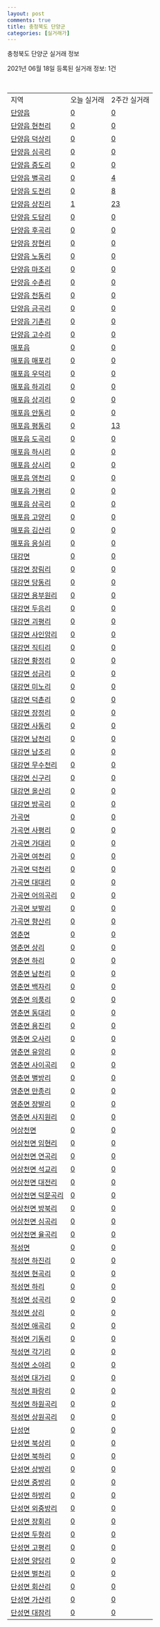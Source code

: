 ```yaml
---
layout: post
comments: true
title: 충청북도 단양군
categories: [실거래가]
---
```


충청북도 단양군 실거래 정보

2021년 06월 18일 등록된 실거래 정보: 1건

<script type="text/javascript">
  google.charts.load('current', {'packages':['corechart']});
  google.charts.setOnLoadCallback(drawChart);

  function drawChart() {
    var data = google.visualization.arrayToDataTable([['거래일', '매매', '전월세', '전매'], ['2021-04', 11, 3, 7], ['2021-05', 14, 0, 0], ['2021-06', 12, 1, 0]]);

    var options = {
      title: '최근 유형별 거래량 추이',
      legend: { position: 'bottom' }
    };

    var chart = new google.visualization.LineChart(document.getElementById('columnchart_material'));
    chart.draw(data, (options));
  }
</script>

<div id="columnchart_material" style="width: 450px; margin-left: -35px"></div>
<br>
<table class="sortable">
  <tr>
    <td>지역</td>
    <td>오늘 실거래</td>
    <td>2주간 실거래</td>
  </tr>

  
  <tr class="item">
    <td><a href="4380025000.html">단양읍</a></td>
    <td><a href="4380025000.html">0</a></td>
    <td><a href="4380025000.html">0</a></td>
  </tr>
    

  <tr class="item">
    <td><a href="4380025021.html">단양읍 현천리</a></td>
    <td><a href="4380025021.html">0</a></td>
    <td><a href="4380025021.html">0</a></td>
  </tr>
    

  <tr class="item">
    <td><a href="4380025022.html">단양읍 덕상리</a></td>
    <td><a href="4380025022.html">0</a></td>
    <td><a href="4380025022.html">0</a></td>
  </tr>
    

  <tr class="item">
    <td><a href="4380025023.html">단양읍 심곡리</a></td>
    <td><a href="4380025023.html">0</a></td>
    <td><a href="4380025023.html">0</a></td>
  </tr>
    

  <tr class="item">
    <td><a href="4380025024.html">단양읍 증도리</a></td>
    <td><a href="4380025024.html">0</a></td>
    <td><a href="4380025024.html">0</a></td>
  </tr>
    

  <tr class="item">
    <td><a href="4380025025.html">단양읍 별곡리</a></td>
    <td><a href="4380025025.html">0</a></td>
    <td><a href="4380025025.html">4</a></td>
  </tr>
    

  <tr class="item">
    <td><a href="4380025026.html">단양읍 도전리</a></td>
    <td><a href="4380025026.html">0</a></td>
    <td><a href="4380025026.html">8</a></td>
  </tr>
    

  <tr class="item">
    <td><a href="4380025027.html">단양읍 상진리</a></td>
    <td><a href="4380025027.html">1</a></td>
    <td><a href="4380025027.html">23</a></td>
  </tr>
    

  <tr class="item">
    <td><a href="4380025028.html">단양읍 도담리</a></td>
    <td><a href="4380025028.html">0</a></td>
    <td><a href="4380025028.html">0</a></td>
  </tr>
    

  <tr class="item">
    <td><a href="4380025029.html">단양읍 후곡리</a></td>
    <td><a href="4380025029.html">0</a></td>
    <td><a href="4380025029.html">0</a></td>
  </tr>
    

  <tr class="item">
    <td><a href="4380025030.html">단양읍 장현리</a></td>
    <td><a href="4380025030.html">0</a></td>
    <td><a href="4380025030.html">0</a></td>
  </tr>
    

  <tr class="item">
    <td><a href="4380025031.html">단양읍 노동리</a></td>
    <td><a href="4380025031.html">0</a></td>
    <td><a href="4380025031.html">0</a></td>
  </tr>
    

  <tr class="item">
    <td><a href="4380025032.html">단양읍 마조리</a></td>
    <td><a href="4380025032.html">0</a></td>
    <td><a href="4380025032.html">0</a></td>
  </tr>
    

  <tr class="item">
    <td><a href="4380025033.html">단양읍 수촌리</a></td>
    <td><a href="4380025033.html">0</a></td>
    <td><a href="4380025033.html">0</a></td>
  </tr>
    

  <tr class="item">
    <td><a href="4380025034.html">단양읍 천동리</a></td>
    <td><a href="4380025034.html">0</a></td>
    <td><a href="4380025034.html">0</a></td>
  </tr>
    

  <tr class="item">
    <td><a href="4380025035.html">단양읍 금곡리</a></td>
    <td><a href="4380025035.html">0</a></td>
    <td><a href="4380025035.html">0</a></td>
  </tr>
    

  <tr class="item">
    <td><a href="4380025036.html">단양읍 기촌리</a></td>
    <td><a href="4380025036.html">0</a></td>
    <td><a href="4380025036.html">0</a></td>
  </tr>
    

  <tr class="item">
    <td><a href="4380025037.html">단양읍 고수리</a></td>
    <td><a href="4380025037.html">0</a></td>
    <td><a href="4380025037.html">0</a></td>
  </tr>
    

  <tr class="item">
    <td><a href="4380025300.html">매포읍</a></td>
    <td><a href="4380025300.html">0</a></td>
    <td><a href="4380025300.html">0</a></td>
  </tr>
    

  <tr class="item">
    <td><a href="4380025321.html">매포읍 매포리</a></td>
    <td><a href="4380025321.html">0</a></td>
    <td><a href="4380025321.html">0</a></td>
  </tr>
    

  <tr class="item">
    <td><a href="4380025322.html">매포읍 우덕리</a></td>
    <td><a href="4380025322.html">0</a></td>
    <td><a href="4380025322.html">0</a></td>
  </tr>
    

  <tr class="item">
    <td><a href="4380025324.html">매포읍 하괴리</a></td>
    <td><a href="4380025324.html">0</a></td>
    <td><a href="4380025324.html">0</a></td>
  </tr>
    

  <tr class="item">
    <td><a href="4380025325.html">매포읍 상괴리</a></td>
    <td><a href="4380025325.html">0</a></td>
    <td><a href="4380025325.html">0</a></td>
  </tr>
    

  <tr class="item">
    <td><a href="4380025326.html">매포읍 안동리</a></td>
    <td><a href="4380025326.html">0</a></td>
    <td><a href="4380025326.html">0</a></td>
  </tr>
    

  <tr class="item">
    <td><a href="4380025327.html">매포읍 평동리</a></td>
    <td><a href="4380025327.html">0</a></td>
    <td><a href="4380025327.html">13</a></td>
  </tr>
    

  <tr class="item">
    <td><a href="4380025328.html">매포읍 도곡리</a></td>
    <td><a href="4380025328.html">0</a></td>
    <td><a href="4380025328.html">0</a></td>
  </tr>
    

  <tr class="item">
    <td><a href="4380025329.html">매포읍 하시리</a></td>
    <td><a href="4380025329.html">0</a></td>
    <td><a href="4380025329.html">0</a></td>
  </tr>
    

  <tr class="item">
    <td><a href="4380025330.html">매포읍 상시리</a></td>
    <td><a href="4380025330.html">0</a></td>
    <td><a href="4380025330.html">0</a></td>
  </tr>
    

  <tr class="item">
    <td><a href="4380025331.html">매포읍 영천리</a></td>
    <td><a href="4380025331.html">0</a></td>
    <td><a href="4380025331.html">0</a></td>
  </tr>
    

  <tr class="item">
    <td><a href="4380025332.html">매포읍 가평리</a></td>
    <td><a href="4380025332.html">0</a></td>
    <td><a href="4380025332.html">0</a></td>
  </tr>
    

  <tr class="item">
    <td><a href="4380025333.html">매포읍 삼곡리</a></td>
    <td><a href="4380025333.html">0</a></td>
    <td><a href="4380025333.html">0</a></td>
  </tr>
    

  <tr class="item">
    <td><a href="4380025334.html">매포읍 고양리</a></td>
    <td><a href="4380025334.html">0</a></td>
    <td><a href="4380025334.html">0</a></td>
  </tr>
    

  <tr class="item">
    <td><a href="4380025335.html">매포읍 김산리</a></td>
    <td><a href="4380025335.html">0</a></td>
    <td><a href="4380025335.html">0</a></td>
  </tr>
    

  <tr class="item">
    <td><a href="4380025336.html">매포읍 응실리</a></td>
    <td><a href="4380025336.html">0</a></td>
    <td><a href="4380025336.html">0</a></td>
  </tr>
    

  <tr class="item">
    <td><a href="4380031000.html">대강면</a></td>
    <td><a href="4380031000.html">0</a></td>
    <td><a href="4380031000.html">0</a></td>
  </tr>
    

  <tr class="item">
    <td><a href="4380031021.html">대강면 장림리</a></td>
    <td><a href="4380031021.html">0</a></td>
    <td><a href="4380031021.html">0</a></td>
  </tr>
    

  <tr class="item">
    <td><a href="4380031023.html">대강면 당동리</a></td>
    <td><a href="4380031023.html">0</a></td>
    <td><a href="4380031023.html">0</a></td>
  </tr>
    

  <tr class="item">
    <td><a href="4380031024.html">대강면 용부원리</a></td>
    <td><a href="4380031024.html">0</a></td>
    <td><a href="4380031024.html">0</a></td>
  </tr>
    

  <tr class="item">
    <td><a href="4380031033.html">대강면 두음리</a></td>
    <td><a href="4380031033.html">0</a></td>
    <td><a href="4380031033.html">0</a></td>
  </tr>
    

  <tr class="item">
    <td><a href="4380031034.html">대강면 괴평리</a></td>
    <td><a href="4380031034.html">0</a></td>
    <td><a href="4380031034.html">0</a></td>
  </tr>
    

  <tr class="item">
    <td><a href="4380031035.html">대강면 사인암리</a></td>
    <td><a href="4380031035.html">0</a></td>
    <td><a href="4380031035.html">0</a></td>
  </tr>
    

  <tr class="item">
    <td><a href="4380031036.html">대강면 직티리</a></td>
    <td><a href="4380031036.html">0</a></td>
    <td><a href="4380031036.html">0</a></td>
  </tr>
    

  <tr class="item">
    <td><a href="4380031037.html">대강면 황정리</a></td>
    <td><a href="4380031037.html">0</a></td>
    <td><a href="4380031037.html">0</a></td>
  </tr>
    

  <tr class="item">
    <td><a href="4380031038.html">대강면 성금리</a></td>
    <td><a href="4380031038.html">0</a></td>
    <td><a href="4380031038.html">0</a></td>
  </tr>
    

  <tr class="item">
    <td><a href="4380031039.html">대강면 미노리</a></td>
    <td><a href="4380031039.html">0</a></td>
    <td><a href="4380031039.html">0</a></td>
  </tr>
    

  <tr class="item">
    <td><a href="4380031040.html">대강면 덕촌리</a></td>
    <td><a href="4380031040.html">0</a></td>
    <td><a href="4380031040.html">0</a></td>
  </tr>
    

  <tr class="item">
    <td><a href="4380031041.html">대강면 장정리</a></td>
    <td><a href="4380031041.html">0</a></td>
    <td><a href="4380031041.html">0</a></td>
  </tr>
    

  <tr class="item">
    <td><a href="4380031042.html">대강면 사동리</a></td>
    <td><a href="4380031042.html">0</a></td>
    <td><a href="4380031042.html">0</a></td>
  </tr>
    

  <tr class="item">
    <td><a href="4380031043.html">대강면 남천리</a></td>
    <td><a href="4380031043.html">0</a></td>
    <td><a href="4380031043.html">0</a></td>
  </tr>
    

  <tr class="item">
    <td><a href="4380031044.html">대강면 남조리</a></td>
    <td><a href="4380031044.html">0</a></td>
    <td><a href="4380031044.html">0</a></td>
  </tr>
    

  <tr class="item">
    <td><a href="4380031045.html">대강면 무수천리</a></td>
    <td><a href="4380031045.html">0</a></td>
    <td><a href="4380031045.html">0</a></td>
  </tr>
    

  <tr class="item">
    <td><a href="4380031046.html">대강면 신구리</a></td>
    <td><a href="4380031046.html">0</a></td>
    <td><a href="4380031046.html">0</a></td>
  </tr>
    

  <tr class="item">
    <td><a href="4380031047.html">대강면 올산리</a></td>
    <td><a href="4380031047.html">0</a></td>
    <td><a href="4380031047.html">0</a></td>
  </tr>
    

  <tr class="item">
    <td><a href="4380031048.html">대강면 방곡리</a></td>
    <td><a href="4380031048.html">0</a></td>
    <td><a href="4380031048.html">0</a></td>
  </tr>
    

  <tr class="item">
    <td><a href="4380032000.html">가곡면</a></td>
    <td><a href="4380032000.html">0</a></td>
    <td><a href="4380032000.html">0</a></td>
  </tr>
    

  <tr class="item">
    <td><a href="4380032021.html">가곡면 사평리</a></td>
    <td><a href="4380032021.html">0</a></td>
    <td><a href="4380032021.html">0</a></td>
  </tr>
    

  <tr class="item">
    <td><a href="4380032022.html">가곡면 가대리</a></td>
    <td><a href="4380032022.html">0</a></td>
    <td><a href="4380032022.html">0</a></td>
  </tr>
    

  <tr class="item">
    <td><a href="4380032023.html">가곡면 여천리</a></td>
    <td><a href="4380032023.html">0</a></td>
    <td><a href="4380032023.html">0</a></td>
  </tr>
    

  <tr class="item">
    <td><a href="4380032024.html">가곡면 덕천리</a></td>
    <td><a href="4380032024.html">0</a></td>
    <td><a href="4380032024.html">0</a></td>
  </tr>
    

  <tr class="item">
    <td><a href="4380032025.html">가곡면 대대리</a></td>
    <td><a href="4380032025.html">0</a></td>
    <td><a href="4380032025.html">0</a></td>
  </tr>
    

  <tr class="item">
    <td><a href="4380032026.html">가곡면 어의곡리</a></td>
    <td><a href="4380032026.html">0</a></td>
    <td><a href="4380032026.html">0</a></td>
  </tr>
    

  <tr class="item">
    <td><a href="4380032027.html">가곡면 보발리</a></td>
    <td><a href="4380032027.html">0</a></td>
    <td><a href="4380032027.html">0</a></td>
  </tr>
    

  <tr class="item">
    <td><a href="4380032028.html">가곡면 향산리</a></td>
    <td><a href="4380032028.html">0</a></td>
    <td><a href="4380032028.html">0</a></td>
  </tr>
    

  <tr class="item">
    <td><a href="4380033000.html">영춘면</a></td>
    <td><a href="4380033000.html">0</a></td>
    <td><a href="4380033000.html">0</a></td>
  </tr>
    

  <tr class="item">
    <td><a href="4380033021.html">영춘면 상리</a></td>
    <td><a href="4380033021.html">0</a></td>
    <td><a href="4380033021.html">0</a></td>
  </tr>
    

  <tr class="item">
    <td><a href="4380033022.html">영춘면 하리</a></td>
    <td><a href="4380033022.html">0</a></td>
    <td><a href="4380033022.html">0</a></td>
  </tr>
    

  <tr class="item">
    <td><a href="4380033023.html">영춘면 남천리</a></td>
    <td><a href="4380033023.html">0</a></td>
    <td><a href="4380033023.html">0</a></td>
  </tr>
    

  <tr class="item">
    <td><a href="4380033024.html">영춘면 백자리</a></td>
    <td><a href="4380033024.html">0</a></td>
    <td><a href="4380033024.html">0</a></td>
  </tr>
    

  <tr class="item">
    <td><a href="4380033025.html">영춘면 의풍리</a></td>
    <td><a href="4380033025.html">0</a></td>
    <td><a href="4380033025.html">0</a></td>
  </tr>
    

  <tr class="item">
    <td><a href="4380033026.html">영춘면 동대리</a></td>
    <td><a href="4380033026.html">0</a></td>
    <td><a href="4380033026.html">0</a></td>
  </tr>
    

  <tr class="item">
    <td><a href="4380033027.html">영춘면 용진리</a></td>
    <td><a href="4380033027.html">0</a></td>
    <td><a href="4380033027.html">0</a></td>
  </tr>
    

  <tr class="item">
    <td><a href="4380033028.html">영춘면 오사리</a></td>
    <td><a href="4380033028.html">0</a></td>
    <td><a href="4380033028.html">0</a></td>
  </tr>
    

  <tr class="item">
    <td><a href="4380033029.html">영춘면 유암리</a></td>
    <td><a href="4380033029.html">0</a></td>
    <td><a href="4380033029.html">0</a></td>
  </tr>
    

  <tr class="item">
    <td><a href="4380033030.html">영춘면 사이곡리</a></td>
    <td><a href="4380033030.html">0</a></td>
    <td><a href="4380033030.html">0</a></td>
  </tr>
    

  <tr class="item">
    <td><a href="4380033031.html">영춘면 별방리</a></td>
    <td><a href="4380033031.html">0</a></td>
    <td><a href="4380033031.html">0</a></td>
  </tr>
    

  <tr class="item">
    <td><a href="4380033032.html">영춘면 만종리</a></td>
    <td><a href="4380033032.html">0</a></td>
    <td><a href="4380033032.html">0</a></td>
  </tr>
    

  <tr class="item">
    <td><a href="4380033033.html">영춘면 장발리</a></td>
    <td><a href="4380033033.html">0</a></td>
    <td><a href="4380033033.html">0</a></td>
  </tr>
    

  <tr class="item">
    <td><a href="4380033034.html">영춘면 사지원리</a></td>
    <td><a href="4380033034.html">0</a></td>
    <td><a href="4380033034.html">0</a></td>
  </tr>
    

  <tr class="item">
    <td><a href="4380034000.html">어상천면</a></td>
    <td><a href="4380034000.html">0</a></td>
    <td><a href="4380034000.html">0</a></td>
  </tr>
    

  <tr class="item">
    <td><a href="4380034021.html">어상천면 임현리</a></td>
    <td><a href="4380034021.html">0</a></td>
    <td><a href="4380034021.html">0</a></td>
  </tr>
    

  <tr class="item">
    <td><a href="4380034022.html">어상천면 연곡리</a></td>
    <td><a href="4380034022.html">0</a></td>
    <td><a href="4380034022.html">0</a></td>
  </tr>
    

  <tr class="item">
    <td><a href="4380034023.html">어상천면 석교리</a></td>
    <td><a href="4380034023.html">0</a></td>
    <td><a href="4380034023.html">0</a></td>
  </tr>
    

  <tr class="item">
    <td><a href="4380034024.html">어상천면 대전리</a></td>
    <td><a href="4380034024.html">0</a></td>
    <td><a href="4380034024.html">0</a></td>
  </tr>
    

  <tr class="item">
    <td><a href="4380034025.html">어상천면 덕문곡리</a></td>
    <td><a href="4380034025.html">0</a></td>
    <td><a href="4380034025.html">0</a></td>
  </tr>
    

  <tr class="item">
    <td><a href="4380034026.html">어상천면 방북리</a></td>
    <td><a href="4380034026.html">0</a></td>
    <td><a href="4380034026.html">0</a></td>
  </tr>
    

  <tr class="item">
    <td><a href="4380034027.html">어상천면 심곡리</a></td>
    <td><a href="4380034027.html">0</a></td>
    <td><a href="4380034027.html">0</a></td>
  </tr>
    

  <tr class="item">
    <td><a href="4380034028.html">어상천면 율곡리</a></td>
    <td><a href="4380034028.html">0</a></td>
    <td><a href="4380034028.html">0</a></td>
  </tr>
    

  <tr class="item">
    <td><a href="4380035000.html">적성면</a></td>
    <td><a href="4380035000.html">0</a></td>
    <td><a href="4380035000.html">0</a></td>
  </tr>
    

  <tr class="item">
    <td><a href="4380035021.html">적성면 하진리</a></td>
    <td><a href="4380035021.html">0</a></td>
    <td><a href="4380035021.html">0</a></td>
  </tr>
    

  <tr class="item">
    <td><a href="4380035022.html">적성면 현곡리</a></td>
    <td><a href="4380035022.html">0</a></td>
    <td><a href="4380035022.html">0</a></td>
  </tr>
    

  <tr class="item">
    <td><a href="4380035023.html">적성면 하리</a></td>
    <td><a href="4380035023.html">0</a></td>
    <td><a href="4380035023.html">0</a></td>
  </tr>
    

  <tr class="item">
    <td><a href="4380035024.html">적성면 성곡리</a></td>
    <td><a href="4380035024.html">0</a></td>
    <td><a href="4380035024.html">0</a></td>
  </tr>
    

  <tr class="item">
    <td><a href="4380035025.html">적성면 상리</a></td>
    <td><a href="4380035025.html">0</a></td>
    <td><a href="4380035025.html">0</a></td>
  </tr>
    

  <tr class="item">
    <td><a href="4380035026.html">적성면 애곡리</a></td>
    <td><a href="4380035026.html">0</a></td>
    <td><a href="4380035026.html">0</a></td>
  </tr>
    

  <tr class="item">
    <td><a href="4380035027.html">적성면 기동리</a></td>
    <td><a href="4380035027.html">0</a></td>
    <td><a href="4380035027.html">0</a></td>
  </tr>
    

  <tr class="item">
    <td><a href="4380035028.html">적성면 각기리</a></td>
    <td><a href="4380035028.html">0</a></td>
    <td><a href="4380035028.html">0</a></td>
  </tr>
    

  <tr class="item">
    <td><a href="4380035029.html">적성면 소야리</a></td>
    <td><a href="4380035029.html">0</a></td>
    <td><a href="4380035029.html">0</a></td>
  </tr>
    

  <tr class="item">
    <td><a href="4380035030.html">적성면 대가리</a></td>
    <td><a href="4380035030.html">0</a></td>
    <td><a href="4380035030.html">0</a></td>
  </tr>
    

  <tr class="item">
    <td><a href="4380035031.html">적성면 파랑리</a></td>
    <td><a href="4380035031.html">0</a></td>
    <td><a href="4380035031.html">0</a></td>
  </tr>
    

  <tr class="item">
    <td><a href="4380035032.html">적성면 하원곡리</a></td>
    <td><a href="4380035032.html">0</a></td>
    <td><a href="4380035032.html">0</a></td>
  </tr>
    

  <tr class="item">
    <td><a href="4380035033.html">적성면 상원곡리</a></td>
    <td><a href="4380035033.html">0</a></td>
    <td><a href="4380035033.html">0</a></td>
  </tr>
    

  <tr class="item">
    <td><a href="4380036000.html">단성면</a></td>
    <td><a href="4380036000.html">0</a></td>
    <td><a href="4380036000.html">0</a></td>
  </tr>
    

  <tr class="item">
    <td><a href="4380036021.html">단성면 북상리</a></td>
    <td><a href="4380036021.html">0</a></td>
    <td><a href="4380036021.html">0</a></td>
  </tr>
    

  <tr class="item">
    <td><a href="4380036022.html">단성면 북하리</a></td>
    <td><a href="4380036022.html">0</a></td>
    <td><a href="4380036022.html">0</a></td>
  </tr>
    

  <tr class="item">
    <td><a href="4380036023.html">단성면 상방리</a></td>
    <td><a href="4380036023.html">0</a></td>
    <td><a href="4380036023.html">0</a></td>
  </tr>
    

  <tr class="item">
    <td><a href="4380036024.html">단성면 중방리</a></td>
    <td><a href="4380036024.html">0</a></td>
    <td><a href="4380036024.html">0</a></td>
  </tr>
    

  <tr class="item">
    <td><a href="4380036025.html">단성면 하방리</a></td>
    <td><a href="4380036025.html">0</a></td>
    <td><a href="4380036025.html">0</a></td>
  </tr>
    

  <tr class="item">
    <td><a href="4380036026.html">단성면 외중방리</a></td>
    <td><a href="4380036026.html">0</a></td>
    <td><a href="4380036026.html">0</a></td>
  </tr>
    

  <tr class="item">
    <td><a href="4380036027.html">단성면 장회리</a></td>
    <td><a href="4380036027.html">0</a></td>
    <td><a href="4380036027.html">0</a></td>
  </tr>
    

  <tr class="item">
    <td><a href="4380036028.html">단성면 두항리</a></td>
    <td><a href="4380036028.html">0</a></td>
    <td><a href="4380036028.html">0</a></td>
  </tr>
    

  <tr class="item">
    <td><a href="4380036029.html">단성면 고평리</a></td>
    <td><a href="4380036029.html">0</a></td>
    <td><a href="4380036029.html">0</a></td>
  </tr>
    

  <tr class="item">
    <td><a href="4380036030.html">단성면 양당리</a></td>
    <td><a href="4380036030.html">0</a></td>
    <td><a href="4380036030.html">0</a></td>
  </tr>
    

  <tr class="item">
    <td><a href="4380036031.html">단성면 벌천리</a></td>
    <td><a href="4380036031.html">0</a></td>
    <td><a href="4380036031.html">0</a></td>
  </tr>
    

  <tr class="item">
    <td><a href="4380036032.html">단성면 회산리</a></td>
    <td><a href="4380036032.html">0</a></td>
    <td><a href="4380036032.html">0</a></td>
  </tr>
    

  <tr class="item">
    <td><a href="4380036033.html">단성면 가산리</a></td>
    <td><a href="4380036033.html">0</a></td>
    <td><a href="4380036033.html">0</a></td>
  </tr>
    

  <tr class="item">
    <td><a href="4380036034.html">단성면 대잠리</a></td>
    <td><a href="4380036034.html">0</a></td>
    <td><a href="4380036034.html">0</a></td>
  </tr>
    


</table>


    
